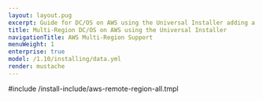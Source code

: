 ```yaml
---
layout: layout.pug
excerpt: Guide for DC/OS on AWS using the Universal Installer adding a remote region.
title: Multi-Region DC/OS on AWS using the Universal Installer
navigationTitle: AWS Multi-Region Support
menuWeight: 1
enterprise: true
model: /1.10/installing/data.yml
render: mustache
---
```


#include /install-include/aws-remote-region-all.tmpl
